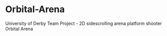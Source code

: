 # Orbital-Arena
University of Derby Team Project - 2D sidescrolling arena platform shooter Orbital Arena
